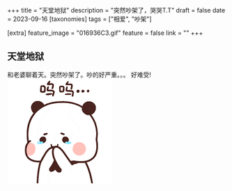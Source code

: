 +++
title = "天堂地狱"
description = "突然吵架了，哭哭T.T"
draft = false
date = 2023-09-16
[taxonomies]
tags = ["相爱", "吵架"]

[extra]
feature_image = "016936C3.gif"
feature = false
link = ""
+++


## 天堂地狱
和老婆聊着天。突然吵架了。吵的好严重。。。
好难受!
![Alt text](016936C3.gif)
